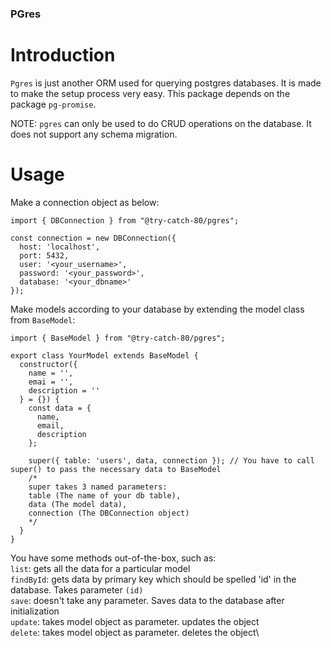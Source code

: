 ### PGres

# Introduction

`Pgres` is just another ORM used for querying postgres databases. It is made to make the setup process very easy. This package depends on the package `pg-promise`.

NOTE: `pgres` can only be used to do CRUD operations on the database. It does not support any schema migration.

# Usage

Make a connection object as below:

```
import { DBConnection } from "@try-catch-80/pgres";

const connection = new DBConnection({
  host: 'localhost',
  port: 5432,
  user: '<your_username>',
  password: '<your_password>',
  database: '<your_dbname>'
});
```

Make models according to your database by extending the model class from `BaseModel`:

```
import { BaseModel } from "@try-catch-80/pgres";

export class YourModel extends BaseModel {
  constructor({
    name = '',
    emai = '',
    description = ''
  } = {}) {
    const data = {
      name,
      email,
      description
    };

    super({ table: 'users', data, connection }); // You have to call super() to pass the necessary data to BaseModel
    /*
    super takes 3 named parameters:
    table (The name of your db table),
    data (The model data),
    connection (The DBConnection object)
    */
  }
}
```

You have some methods out-of-the-box, such as:\
`list`: gets all the data for a particular model\
`findById`: gets data by primary key which should be spelled 'id' in the database. Takes parameter `(id)`\
`save`: doesn't take any parameter. Saves data to the database after initialization\
`update`: takes model object as parameter. updates the object\
`delete`: takes model object as parameter. deletes the object\
